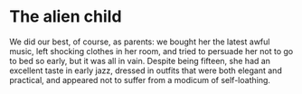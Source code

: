 The alien child
===============We did our best, of course, as parents: we bought her the latest awful music, left shocking clothes in her room, and tried to persuade her not to go to bed so early, but it was all in vain. Despite being fifteen, she had an excellent taste in early jazz, dressed in outfits that were both elegant and practical, and appeared not to suffer from a modicum of self-loathing.